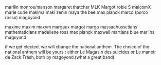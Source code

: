 marilin monroe/manson
margaret thatcher
MLK
Margot robie
S
malcomX
marie curie
makima
maki zenin
maya the bee
max planck
marco (porco rosso)
magoyond


maxime
maxim
maxym
margaux
margot
margo
massachussetians
mathematicians
madeilene ross
max planck
maxwell
martians
blue marlins
magoyond

if we get elected, we will change the national anthem. The choice of the national anthem will be yours :  either Le Magasin des suicides or Le manoir de Zack Trash, both by magoyond.(what a great band)